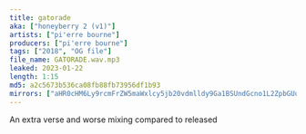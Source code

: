 ```yaml
---
title: gatorade
aka: ["honeyberry 2 (v1)"]
artists: ["pi'erre bourne"]
producers: ["pi'erre bourne"]
tags: ["2018", "OG file"]
file_name: GATORADE.wav.mp3
leaked: 2023-01-22
length: 1:15
md5: a2c5673b536ca08fb88fb73956df1b93
mirrors: ["aHR0cHM6Ly9rcmFrZW5maWxlcy5jb20vdmlldy9Ga1BSUndGcno1L2ZpbGUuaHRtbA==", "aHR0cHM6Ly9kYnJlZS5vcmcvdi81MzYzZDY="]
---
```

An extra verse and worse mixing compared to released